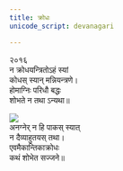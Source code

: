```yaml
---
title: क्रोधः
unicode_script: devanagari

---
```


२०१६  
न क्रोधयन्त्रितोऽहं स्यां  
कोधस् स्यान् मन्नियन्त्रणे।  
होमाग्निः परिधौ बद्धः  
शोभते न तथा ऽन्यथा॥  
  
[![](http://i.imgur.com/P2bGwZw.jpg)](http://i.imgur.com/P2bGwZw.jpg)  
अनग्नेर् न हि पाकस् स्यात्  
न दैव्याहुतयस् तथा।  
एवमैकान्तिकाक्रोधः  
कथं शोभेत सज्जने॥  

